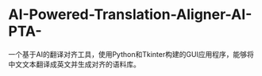 # AI-Powered-Translation-Aligner-AI-PTA-
一个基于AI的翻译对齐工具，使用Python和Tkinter构建的GUI应用程序，能够将中文文本翻译成英文并生成对齐的语料库。
